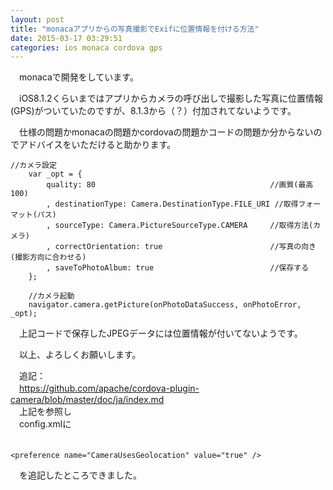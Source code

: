 ```yaml
---
layout: post
title: "monacaアプリからの写真撮影でExifに位置情報を付ける方法"
date: 2015-03-17 03:29:51
categories: ios monaca cordova gps
---
```

<p>　monacaで開発をしています。</p>

<p>　iOS8.1.2くらいまではアプリからカメラの呼び出しで撮影した写真に位置情報(GPS)がついていたのですが、8.1.3から（？）付加されてないようです。</p>

<p>　仕様の問題かmonacaの問題かcordovaの問題かコードの問題か分からないのでアドバイスをいただけると助かります。</p>

<pre><code>//カメラ設定
    var _opt = {
        quality: 80                                       //画質(最高100)
        , destinationType: Camera.DestinationType.FILE_URI //取得フォーマット(パス)
        , sourceType: Camera.PictureSourceType.CAMERA     //取得方法(カメラ)
        , correctOrientation: true                        //写真の向き(撮影方向に合わせる)
        , saveToPhotoAlbum: true                          //保存する
    };

    //カメラ起動
    navigator.camera.getPicture(onPhotoDataSuccess, onPhotoError, _opt);
</code></pre>

<p>　上記コードで保存したJPEGデータには位置情報が付いてないようです。</p>

<p>　以上、よろしくお願いします。</p>

<p>　追記：<br>
　<a href="https://github.com/apache/cordova-plugin-camera/blob/master/doc/ja/index.md" rel="nofollow">https://github.com/apache/cordova-plugin-camera/blob/master/doc/ja/index.md</a><br>
　上記を参照し<br>
　config.xmlに<br>
　</p>

<pre><code>&lt;preference name="CameraUsesGeolocation" value="true" /&gt;
</code></pre>

<p>　を追記したところできました。</p>
